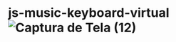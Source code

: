 # js-music-keyboard-virtual![Captura de Tela (12)](https://github.com/Deyvid-22/js-music-keyboard-virtual/assets/140274792/a2ea0370-260c-4b55-bfb9-fe3c80a4a6f3)
